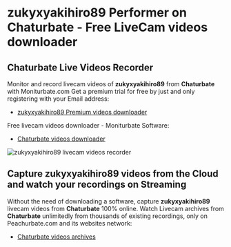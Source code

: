 # zukyxyakihiro89 Performer on Chaturbate - Free LiveCam videos downloader

## Chaturbate Live Videos Recorder

Monitor and record livecam videos of **zukyxyakihiro89** from **Chaturbate** with Moniturbate.com
Get a premium trial for free by just and only registering with your Email address:
* [zukyxyakihiro89 Premium videos downloader](https://moniturbate.com/request-demo-licence-key.html)

Free livecam videos downloader - Moniturbate Software:
* [Chaturbate videos downloader](https://moniturbate.com/moniturbate-download-software.html)

![zukyxyakihiro89 livecam videos recorder](https://peachurnet.com/templates/moniturbate-software.png)


## Capture zukyxyakihiro89 videos from the Cloud and watch your recordings on Streaming

Without the need of downloading a software, capture **zukyxyakihiro89** livecam videos from **Chaturbate** 100% online.
Watch Livecam archives from **Chaturbate** unlimitedly from thousands of existing recordings, only on Peachurbate.com and its websites network:
* [Chaturbate videos archives](https://peachurnet.com/)